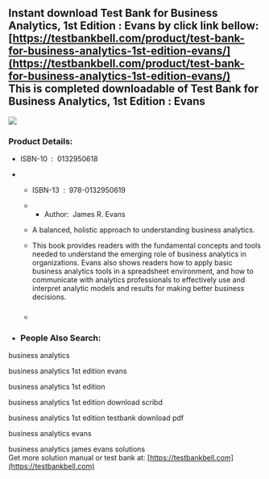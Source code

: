 Instant download **Test Bank for Business Analytics, 1st Edition : Evans** by click link bellow:  
[https://testbankbell.com/product/test-bank-for-business-analytics-1st-edition-evans/](https://testbankbell.com/product/test-bank-for-business-analytics-1st-edition-evans/)  
This is completed downloadable of Test Bank for Business Analytics, 1st Edition : Evans
---------------------------------------------------------------------------------------


![](https://testbankbell.com/wp-content/uploads/2023/05/business-analytics-evans-1st-tb.jpg)
### Product Details:


* ISBN-10 ‏ : ‎ 0132950618
* * ISBN-13 ‏ : ‎ 978-0132950619
  * * Author:  James R. Evans
   
  * A balanced, holistic approach to understanding business analytics.
 
  * This book provides readers with the fundamental concepts and tools needed to understand the emerging role of business analytics in organizations. Evans also shows readers how to apply basic business analytics tools in a spreadsheet environment, and how to communicate with analytics professionals to effectively use and interpret analytic models and results for making better business decisions.
  * ###
 
* ### People Also Search:

business analytics

business analytics 1st edition evans

business analytics 1st edition

business analytics 1st edition download scribd

business analytics 1st edition testbank download pdf

business analytics evans

business analytics james evans solutions  
 Get more solution manual or test bank at: [https://testbankbell.com](https://testbankbell.com)
